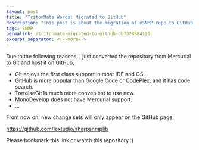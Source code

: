 ```yaml
---
layout: post
title: "TritonMate Words: Migrated to GitHub"
description: "This post is about the migration of #SNMP repo to GitHub."
tags: SNMP
permalink: /tritonmate-migrated-to-github-db7328984126
excerpt_separator: <!--more-->
---
```

Due to the following reasons, I just converted the repository from Mercurial to Git and host it on GitHub,

* Git enjoys the first class support in most IDE and OS.
* GitHub is more popular than Google Code or CodePlex, and it has code search.
* TortoiseGit is much more convenient to use now.
* MonoDevelop does not have Mercurial support.
* …

From now on, new change sets will only appear on the GitHub page,

https://github.com/lextudio/sharpsnmplib

Please bookmark this link or watch this repository :)
<!--more-->